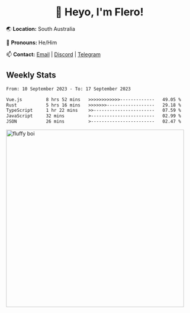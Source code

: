 <!-- Link References  -->
[discord]: https://discord.com/users/1059375676769189938
[email]: mailto:flero@flero.dev
[telegram]: https://t.me/flerouwu
[twitter]: https://twitter.com/flerouwu
[website]: https://flero.dev
[github]: https://github.com/flerouwu

[dcbs]: https://dcbsgame.com/

[rider]: https://jetbrains.com/rider/
[kotlin]: https://kotlinlang.org/
[typescript]: https://www.typescriptlang.org/
[csharp]: https://docs.microsoft.com/en-us/dotnet/csharp/
[react]: https://reactjs.org/
[nextjs]: https://nextjs.org/
[electron]: https://www.electronjs.org/
[spring]: https://spring.io/
[ktor]: https://ktor.io/
[discordjs]: https://discord.js.org/
[postgresql]: https://www.postgresql.org/
[mariadb]: https://mariadb.org/
[redis]: https://redis.io/
[vscode]: https://code.visualstudio.com/
[visualstudio]: https://visualstudio.microsoft.com/
[intellijidea]: https://www.jetbrains.com/idea/
[git]: https://git-scm.com/
[docker]: https://www.docker.com/
[cloudflare]: https://www.cloudflare.com/
[tailwindcss]: https://tailwindcss.com/

[cpulink]: https://www.amd.com/en/products/cpu/amd-ryzen-5-5600x
[gpulink]: https://www.nvidia.com/en-au/geforce/graphics-cards/30-series/rtx-3060-3060ti/
[motherboardlink]: https://rog.asus.com/motherboards/rog-strix/rog-strix-b550-f-gaming-wifi-ii-model/
<!-- End Link References -->

<div align="center">

# 👋 Heyo, I'm Flero!

</div>

🌏 **Location:** South Australia

🤙 **Pronouns:** He/Him

📫 **Contact:** [Email][email] | [Discord][discord] | [Telegram][telegram]

## Weekly Stats

<!--START_SECTION:waka-->

```txt
From: 10 September 2023 - To: 17 September 2023

Vue.js         8 hrs 52 mins   >>>>>>>>>>>>-------------   49.05 %
Rust           5 hrs 16 mins   >>>>>>>------------------   29.18 %
TypeScript     1 hr 22 mins    >>-----------------------   07.59 %
JavaScript     32 mins         >------------------------   02.99 %
JSON           26 mins         >------------------------   02.47 %
```

<!--END_SECTION:waka-->

<!--
<img src="https://github-readme-stats.vercel.app/api?hide_title=true&hide_rank=false&show_icons=true&include_all_commits=true&count_private=true&disable_animations=true&theme=github_dark&locale=en&hide_border=true&username=flerouwu" alt="stats graph"  />
<img src="https://github-readme-stats.vercel.app/api/top-langs?locale=en&hide_title=false&langs_count=5&theme=github_dark&hide_border=true&username=flerouwu&layout=compact" alt="languages graph" height="150"  />
-->

<img src="https://raw.githubusercontent.com/flerouwu/flerouwu/main/fluff.jpg" alt="fluffy boi" width="480" />
